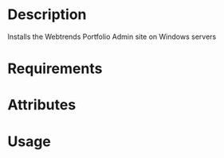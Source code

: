 Description
===========
Installs the Webtrends Portfolio Admin site on Windows servers

Requirements
============

Attributes
==========

Usage
=====

